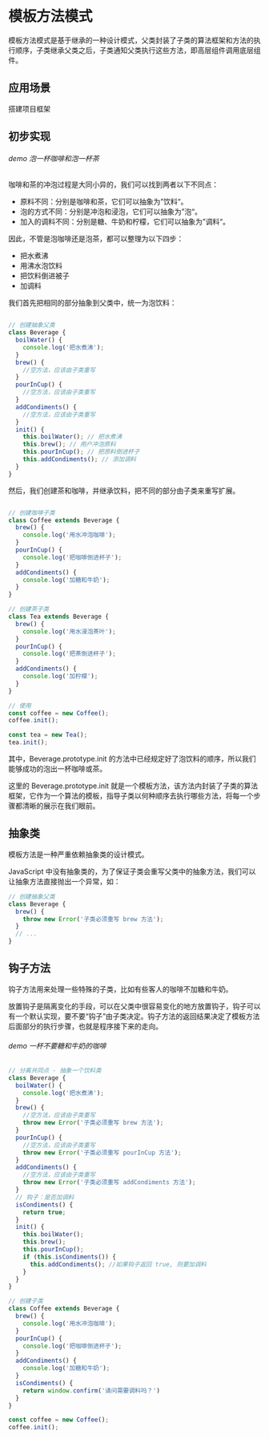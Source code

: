# 模板方法模式

模板方法模式是基于继承的一种设计模式，父类封装了子类的算法框架和方法的执行顺序，子类继承父类之后，子类通知父类执行这些方法，即高层组件调用底层组件。

## 应用场景

搭建项目框架

## 初步实现

###### demo 泡一杯咖啡和泡一杯茶

咖啡和茶的冲泡过程是大同小异的，我们可以找到两者以下不同点：

- 原料不同：分别是咖啡和茶，它们可以抽象为”饮料“。
- 泡的方式不同：分别是冲泡和浸泡，它们可以抽象为”泡“。
- 加入的调料不同：分别是糖、牛奶和柠檬，它们可以抽象为”调料“。

因此，不管是泡咖啡还是泡茶，都可以整理为以下四步：

- 把水煮沸
- 用沸水泡饮料
- 把饮料倒进被子
- 加调料

我们首先把相同的部分抽象到父类中，统一为泡饮料：

```JavaScript

// 创建抽象父类
class Beverage {
  boilWater() {
    console.log('把水煮沸');
  }
  brew() {
    //空方法，应该由子类重写
  }
  pourInCup() {
    //空方法，应该由子类重写
  }
  addCondiments() {
    //空方法，应该由子类重写
  }
  init() {
    this.boilWater(); // 把水煮沸
    this.brew(); // 用户冲泡原料
    this.pourInCup(); // 把原料倒进杯子
    this.addCondiments(); // 添加调料
  }
}
```

然后，我们创建茶和咖啡，并继承饮料，把不同的部分由子类来重写扩展。

```JavaScript

// 创建咖啡子类
class Coffee extends Beverage {
  brew() {
    console.log('用水冲泡咖啡');
  }
  pourInCup() {
    console.log('把咖啡倒进杯子');
  }
  addCondiments() {
    console.log('加糖和牛奶');
  }
}

// 创建茶子类
class Tea extends Beverage {
  brew() {
    console.log('用水浸泡茶叶');
  }
  pourInCup() {
    console.log('把茶倒进杯子');
  }
  addCondiments() {
    console.log('加柠檬');
  }
}

// 使用
const coffee = new Coffee();
coffee.init();

const tea = new Tea();
tea.init();
```

其中，Beverage.prototype.init 的方法中已经规定好了泡饮料的顺序，所以我们能够成功的泡出一杯咖啡或茶。

这里的 Beverage.prototype.init 就是一个模板方法，该方法内封装了子类的算法框架，它作为一个算法的模板，指导子类以何种顺序去执行哪些方法，将每一个步骤都清晰的展示在我们眼前。

## 抽象类

模板方法是一种严重依赖抽象类的设计模式。

JavaScript 中没有抽象类的，为了保证子类会重写父类中的抽象方法，我们可以让抽象方法直接抛出一个异常，如：

```JavaScript
// 创建抽象父类
class Beverage {
  brew() {
    throw new Error('子类必须重写 brew 方法');
  }
  // ...
}
```

## 钩子方法

钩子方法用来处理一些特殊的子类，比如有些客人的咖啡不加糖和牛奶。

放置钩子是隔离变化的手段，可以在父类中很容易变化的地方放置钩子，钩子可以有一个默认实现，要不要“钩子”由子类决定。钩子方法的返回结果决定了模板方法后面部分的执行步骤，也就是程序接下来的走向。

###### demo 一杯不要糖和牛奶的咖啡

```JavaScript
// 分离共同点 - 抽象一个饮料类
class Beverage {
  boilWater() {
    console.log('把水煮沸');
  }
  brew() {
    //空方法，应该由子类重写
    throw new Error('子类必须重写 brew 方法');
  }
  pourInCup() {
    //空方法，应该由子类重写
    throw new Error('子类必须重写 pourInCup 方法');
  }
  addCondiments() {
    //空方法，应该由子类重写
    throw new Error('子类必须重写 addCondiments 方法');
  }
  // 钩子：是否加调料
  isCondiments() {
    return true;
  }
  init() {
    this.boilWater();
    this.brew();
    this.pourInCup();
    if (this.isCondiments()) {
      this.addCondiments(); //如果钩子返回 true, 则要加调料
    }
  }
}

// 创建子类
class Coffee extends Beverage {
  brew() {
    console.log('用水冲泡咖啡');
  }
  pourInCup() {
    console.log('把咖啡倒进杯子');
  }
  addCondiments() {
    console.log('加糖和牛奶');
  }
  isCondiments() {
    return window.confirm('请问需要调料吗？')
  }
}

const coffee = new Coffee();
coffee.init();
```






